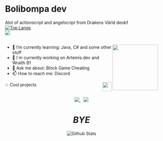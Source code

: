 

# Bolibompa dev #


Alot of actionscript and angelscript from Drakens Värld deobf<br>
[![Top Langs](https://github-readme-stats.vercel.app/api/top-langs/?username=pvpb0t&layout=compact&theme=tokyonight)](https://github.com/anuraghazra/github-readme-stats)<br>
![](https://komarev.com/ghpvc/?username=pvpb0t&color=blueviolet)<br>
<br>

<img align='right' src='https://github.com/Rishit-dagli/Rishit-dagli/blob/master/images/octocat-anime.gif' width='150"'>

- 🌱 I’m currently learning: Java, C# and some other stuff
- 🔏 I´m currently working on Artemis.dev and Wraith B1 
- 💬 Ask me about: Block Game Cheating
- 📫 How to reach me: Discord
<img align='right' src='https://github.com/pvpb0t/pvpb0t/blob/main/flux.png?raw=true' width='30"'>


<summary> 💥 Cool projects </summary>
<br>
<p align="center">
<a href="https://github.com/pvpb0t/Drakens-Varld-SOURCE">
<img src="https://github-readme-stats-defcon27.vercel.app/api/pin/?username=pvpb0t&repo=Drakens-Varld-SOURCE&show_owner=true&theme=react" />
</a>&ensp;
<a href="https://github.com/pvpb0t/PortalLogger">
<img src="https://github-readme-stats-defcon27.vercel.app/api/pin/?username=pvpb0t&repo=PortalLogger&show_owner=true&theme=react" />
</a>
</p>

<h1 align='center'><i>BYE</i></h1>

<p align="center">
        <img src="https://raw.githubusercontent.com/bornmay/bornmay/Update/svg/Bottom.svg" alt="Github Stats" />
</p>

